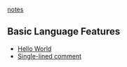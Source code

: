 [notes](https://github.com/aniketrepo/c-feature-set/blob/main/note.md)

## Basic Language Features
- [Hello World](https://github.com/aniketrepo/c-feature-set/blob/main/code/myfirstprogram.c)
- [Single-lined comment](https://github.com/aniketrepo/c-feature-set/blob/main/code/singlelinecomment.c)